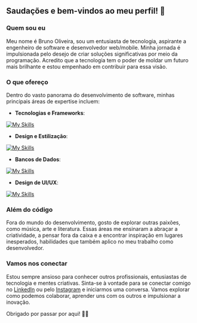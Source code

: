 ## Saudações e bem-vindos ao meu perfil! 👋

### Quem sou eu
 
Meu nome é Bruno Oliveira, sou um entusiasta de tecnologia, aspirante a engenheiro de software e desenvolvedor web/mobile. Minha jornada é impulsionada pelo desejo de criar soluções significativas por meio da programação. Acredito que a tecnologia tem o poder de moldar um futuro mais brilhante e estou empenhado em contribuir para essa visão.

### O que ofereço

Dentro do vasto panorama do desenvolvimento de software, minhas principais áreas de expertise incluem:

- **Tecnologias e Frameworks**: 

 [![My Skills](https://skillicons.dev/icons?i=html,js,ts,materialui,react,nextjs,redux,androidstudio,nodejs,prisma,kafka,rabbitmq,docker,git,github,jest,postman,vscode,&perline=4)](https://skillicons.dev)

- **Design e Estilização**: 

 [![My Skills](https://skillicons.dev/icons?i=css,sass,tailwindcss,styledcomponents&perline=4)](https://skillicons.dev)


- **Bancos de Dados**:

 [![My Skills](https://skillicons.dev/icons?i=firebase,mongodb,postgres&perline=3)](https://skillicons.dev)


- **Design de UI/UX**: 

 [![My Skills](https://skillicons.dev/icons?i=figma&perline=3)](https://skillicons.dev)


### Além do código

Fora do mundo do desenvolvimento, gosto de explorar outras paixões, como música, arte e literatura. Essas áreas me ensinaram a abraçar a criatividade, a pensar fora da caixa e a encontrar inspiração em lugares inesperados, habilidades que também aplico no meu trabalho como desenvolvedor.

### Vamos nos conectar

Estou sempre ansioso para conhecer outros profissionais, entusiastas de tecnologia e mentes criativas. Sinta-se à vontade para se conectar comigo no [LinkedIn](https://www.linkedin.com/in/bruno-oliveira-7294a421b/) ou pelo [Instagram](https://www.instagram.com/br.olv/broliv) e iniciarmos uma conversa. Vamos explorar como podemos colaborar, aprender uns com os outros e impulsionar a inovação.

Obrigado por passar por aqui! 👨‍💻
